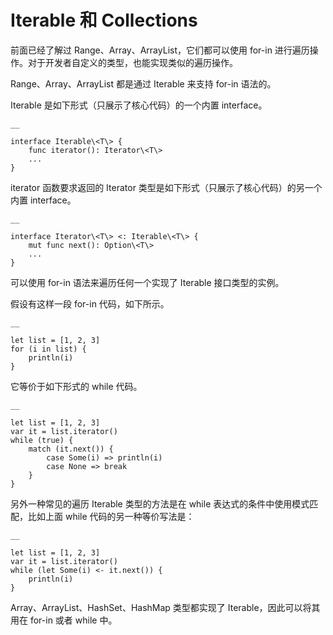 
# Iterable 和 Collections

前面已经了解过 Range、Array、ArrayList，它们都可以使用 for-in 进行遍历操作。对于开发者自定义的类型，也能实现类似的遍历操作。

Range、Array、ArrayList 都是通过 Iterable 来支持 for-in 语法的。

Iterable 是如下形式（只展示了核心代码）的一个内置 interface。
    
    __
    
    interface Iterable\<T\> {
        func iterator(): Iterator\<T\>
        ...
    }
    
iterator 函数要求返回的 Iterator 类型是如下形式（只展示了核心代码）的另一个内置 interface。
    
    __
    
    interface Iterator\<T\> <: Iterable\<T\> {
        mut func next(): Option\<T\>
        ...
    }
    
可以使用 for-in 语法来遍历任何一个实现了 Iterable 接口类型的实例。

假设有这样一段 for-in 代码，如下所示。
    
    __
    
    let list = [1, 2, 3]
    for (i in list) {
        println(i)
    }
    
它等价于如下形式的 while 代码。
    
    __
    
    let list = [1, 2, 3]
    var it = list.iterator()
    while (true) {
        match (it.next()) {
            case Some(i) => println(i)
            case None => break
        }
    }
    
另外一种常见的遍历 Iterable 类型的方法是在 while 表达式的条件中使用模式匹配，比如上面 while 代码的另一种等价写法是：
    
    __
    
    let list = [1, 2, 3]
    var it = list.iterator()
    while (let Some(i) <- it.next()) {
        println(i)
    }
    
Array、ArrayList、HashSet、HashMap 类型都实现了 Iterable，因此可以将其用在 for-in 或者 while 中。